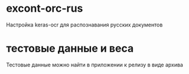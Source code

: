 # excont-orc-rus
Настройка keras-ocr для распознавания русских документов

# тестовые данные и веса
Тестовые данные можно найти в приложении к релизу в виде архива
